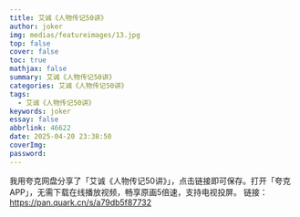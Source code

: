 ```yaml
---
title: 艾诚《人物传记50讲》
author: joker
img: medias/featureimages/13.jpg
top: false
cover: false
toc: true
mathjax: false
summary: 艾诚《人物传记50讲》
categories: 艾诚《人物传记50讲》
tags:
  - 艾诚《人物传记50讲》
keywords: joker
essay: false
abbrlink: 46622
date: 2025-04-20 23:38:50
coverImg:
password:
---
```


我用夸克网盘分享了「艾诚《人物传记50讲》」，点击链接即可保存。打开「夸克APP」，无需下载在线播放视频，畅享原画5倍速，支持电视投屏。
链接：https://pan.quark.cn/s/a79db5f87732
